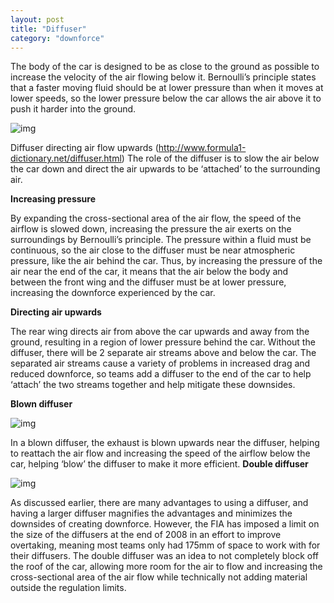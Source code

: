 ```yaml
---
layout: post
title: "Diffuser"
category: "downforce"
---
```


The body of the car is designed to be as close to the ground as possible to increase the velocity of the air flowing below it. Bernoulli’s principle states that a faster moving fluid should be at lower pressure than when it moves at lower speeds, so the lower pressure below the car allows the air above it to push it harder into the ground.

 ![img](https://lh3.googleusercontent.com/uL1t6GOUfFDjfkiPbE3D6J2DO-wVgRCMo_DbXI1diXb1UHPIoHIpooeKQM1KPTKptoakM_89T_lye_RtqrwH0AF5_qsFaeTILOVmC4Y4Tb7zee1h3eFBm30SmZlLn_-2F7TqeXob=s0)

Diffuser directing air flow upwards (http://www.formula1-dictionary.net/diffuser.html) The role of the diffuser is to slow the air below the car down and direct the air upwards to be ‘attached’ to the surrounding air. 

**Increasing pressure**

By expanding the cross-sectional area of the air flow, the speed of the airflow is slowed down, increasing the pressure the air exerts on the surroundings by Bernoulli’s principle. The pressure within a fluid must be continuous, so the air close to the diffuser must be near atmospheric pressure, like the air behind the car. Thus, by increasing the pressure of the air near the end of the car, it means that the air below the body and between the front wing and the diffuser must be at lower pressure, increasing the downforce experienced by the car. 

**Directing air upwards**

The rear wing directs air from above the car upwards and away from the ground, resulting in a region of lower pressure behind the car. Without the diffuser, there will be 2 separate air streams above and below the car. The separated air streams cause a variety of problems in increased drag and reduced downforce, so teams add a diffuser to the end of the car to help ‘attach’ the two streams together and help mitigate these downsides. 

**Blown diffuser**

![img](https://lh3.googleusercontent.com/zpy6FQGPLLCxLKRJGcIRq8D-XpsleHv1hMCE2ca99NCl7Lczd0iK6GfxJUdmv7AlnMuISjybeeqEZo462aU27OUHOJqaqOtbOTXLM4KwWAhtBoEulyOH7JmdXIoGXe4n73xRakpr=s0)

In a blown diffuser, the exhaust is blown upwards near the diffuser, helping to reattach the air flow and increasing the speed of the airflow below the car, helping ‘blow’ the diffuser to make it more efficient. **Double diffuser**

![img](https://lh6.googleusercontent.com/UwEVOxO6oyyOrmjP0y4_a3c2VVOtQkvYsllg0qCWG3dqTBRVAN-_2y_h-iEGlEeuL4KeNpIUbhzZWbYN3Pc2R6_9dMFY5pVi7jBzokFqqZZzLm-GbUECfzvfPHTfNM0CJcgeHT3F=s0)

As discussed earlier, there are many advantages to using a diffuser, and having a larger diffuser magnifies the advantages and minimizes the downsides of creating downforce. However, the FIA has imposed a limit on the size of the diffusers at the end of 2008 in an effort to improve overtaking, meaning most teams only had 175mm of space to work with for their diffusers. The double diffuser was an idea to not completely block off the roof of the car, allowing more room for the air to flow and increasing the cross-sectional area of the air flow while technically not adding material outside the regulation limits.